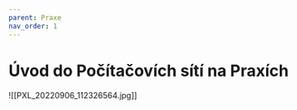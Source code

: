 ```yaml
---
parent: Praxe
nav_order: 1
---
```

# Úvod do Počítačovích sítí na Praxích
![[PXL_20220906_112326564.jpg]]